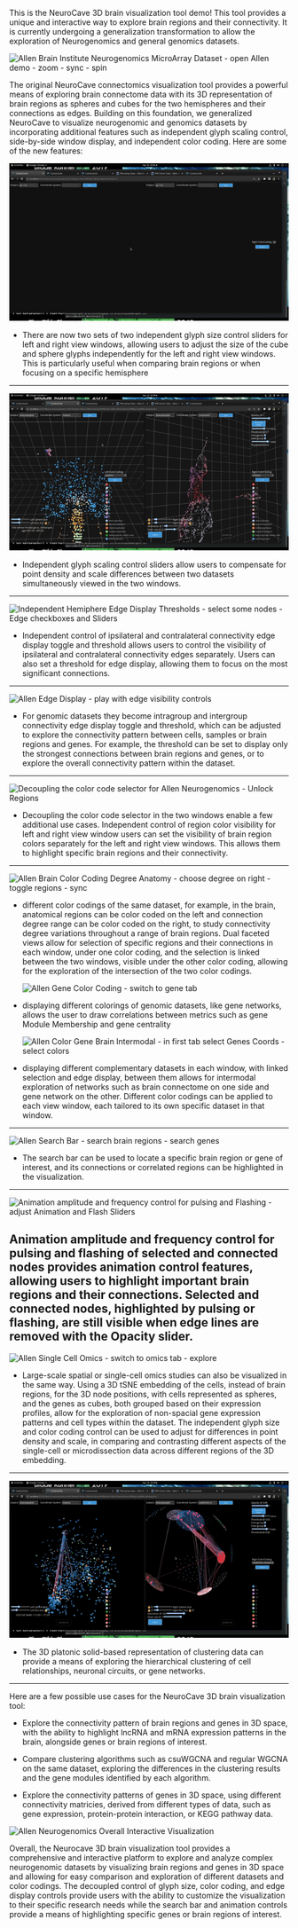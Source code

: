 This is the NeuroCave 3D brain visualization tool demo! This tool provides a
unique and interactive way to explore brain regions and their connectivity. It is currently
undergoing a generalization transformation to allow the exploration of Neurogenomics and general genomics
datasets.

![Allen Brain Institute Neurogenomics MicroArray Dataset - open Allen demo - zoom - sync - spin](AllenGenomics.gif)

The original NeuroCave connectomics visualization tool provides a powerful means of
exploring brain connectome data with its 3D representation of brain regions as spheres
and cubes for the two hemispheres
and their connections as edges. Building on this foundation, we generalized NeuroCave to
visualize neurogenomic and genomics datasets by incorporating additional features
such as independent glyph scaling control, side-by-side window display, and independent
color coding. Here are some of the new features:

![Independent Glyph Slider Control - zoom in - Sync - demo sliders](./BrainGlyphs.gif)

- There are now two sets of two independent glyph size control sliders for left and right 
view windows, allowing users to adjust the size of the cube and sphere glyphs independently 
for the left and right view windows. This is particularly useful when comparing brain regions or
when focusing on a specific hemisphere
---
![Allen Neurogenomics Glyph Scaling - unlock sliders - demo adjustment](./AllenGlyphs.gif)

- Independent glyph scaling control sliders allow users to compensate for point density 
  and scale differences between two datasets simultaneously viewed in the two windows.
---
![Independent Hemiphere Edge Display Thresholds - select some nodes - Edge checkboxes and Sliders](./BrainEdges.gif)

- Independent control of ipsilateral and contralateral connectivity edge display
toggle and threshold allows users to control the visibility of ipsilateral
and contralateral connectivity edges separately. Users can also set a threshold for
edge display, allowing them to focus on the most significant connections.
---
![Allen Edge Display - play with edge visibility controls](./AllenEdges.gif)

- For genomic datasets they become intragroup and intergroup connectivity edge display toggle and threshold, which
  can be adjusted to explore
  the connectivity pattern between cells, samples or brain regions and genes. For example, the threshold can be set 
  to display only
  the strongest connections between brain regions and genes, or to explore the overall connectivity pattern within
  the dataset.
---
  
![Decoupling the color code selector for Allen Neurogenomics - Unlock Regions](AllenRegions.gif)

-  Decoupling the color code selector in the two windows enable a few additional use cases.
   Independent control of region color visibility for left and right view window
   users can set the visibility of brain region colors separately for the left and
   right view windows. This allows them to highlight specific brain regions and their
   connectivity.
---
![Allen Brain Color Coding Degree Anatomy - choose degree on right - toggle regions - sync](./AllenDegree.gif)

- different color codings of the same dataset, for example, in the brain, anatomical regions can be
      color coded on the left and connection degree range can be color coded on the right, to study
      connectivity degree variations throughout a range of brain regions. Dual faceted views allow for selection
      of specific regions and their connections in each window, under one color coding, and the selection is linked
      between the two windows, visible under the other color coding, allowing for the exploration of the intersection
      of the two color codings.

   ![Allen Gene Color Coding - switch to gene tab](AllenGeneCentrality.gif)

- displaying different colorings of genomic datasets, like gene networks, allows the user to draw
      correlations between metrics such as gene Module Membership and gene centrality

   ![Allen Color Gene Brain Intermodal - in first tab select Genes Coords - select colors](AllenIntermodal.gif)

- displaying different complementary datasets in each window, with linked selection and edge display,
  between them allows for intermodal exploration of networks such as brain connectome on one side and gene
  network on the other. Different color codings can be applied to each view window, each tailored to its
  own specific dataset in that window.
---

![Allen Search Bar - search brain regions - search genes](./AllenSearch.gif)

- The search bar can be used to locate a specific brain region or gene of interest, and its connections
    or correlated regions can be highlighted in the visualization.
---
![Animation amplitude and frequency control for pulsing and Flashing - adjust Animation and Flash Sliders](./AllenAnimations.gif)

Animation amplitude and frequency control for pulsing and flashing of selected and
connected nodes provides animation control features, allowing users to
highlight important brain regions and their connections.
Selected and connected nodes, highlighted by pulsing or flashing, are still visible
when edge lines are removed with the Opacity slider.
---

![Allen Single Cell Omics - switch to omics tab - explore](./AllenOmics.gif)

- Large-scale spatial or single-cell omics studies can also be visualized in the same way. Using a 3D tSNE embedding of
  the cells, instead of brain regions, for the 3D node positions, with cells represented as spheres, and the genes as cubes,
  both grouped based on their expression profiles, allow for the exploration of non-spacial gene expression patterns and
  cell types within the dataset.
  The independent glyph size and color coding control can be used to adjust for differences in point density and scale,
  in comparing and contrasting different aspects of the single-cell or microdissection data across different regions
  of the 3D embedding.
---
![Allen Neurogenomics Heirachical Clustering Display with 3D Platonic Solid](./AllenClustering.gif)

- The 3D platonic solid-based representation of clustering data can provide a means of
  exploring the hierarchical clustering of cell relationships, neuronal circuits, or
  gene networks.
---


Here are a few possible use cases for the NeuroCave 3D brain visualization tool:

- Explore the connectivity pattern of brain regions and genes in 3D space, with the ability to highlight
  lncRNA and mRNA expression patterns in the brain, alongside genes or brain regions of interest.

- Compare clustering algorithms such as csuWGCNA and regular WGCNA on the same dataset, exploring the
  differences in the clustering results and the gene modules identified by each algorithm.

- Explore the connectivity patterns of genes in 3D space, using different connectivity
  matricies, derived from different types of data, such as gene expression, protein-protein interaction,
  or KEGG pathway data.


![Allen Neurogenomics Overall Interactive Visualization](./AllenNeuroGenomics.gif)

Overall, the Neurocave 3D brain visualization tool provides a comprehensive and
  interactive platform to explore and analyze complex
neurogenomic datasets by visualizing brain regions and genes in 3D space and allowing for easy comparison and
exploration of different datasets and color codings. The decoupled control of glyph size, color coding, and
edge display controls provide users with the ability to customize the visualization to their specific
research needs while the search bar and animation controls provide a means of highlighting specific genes or
brain regions of interest.

